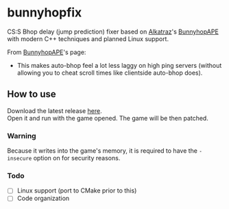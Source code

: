 # bunnyhopfix
CS:S Bhop delay (jump prediction) fixer based on [Alkatraz](https://github.com/alkatrazbhop)'s [BunnyhopAPE](https://github.com/alkatrazbhop/BunnyhopAPE) with modern C++ techniques and planned Linux support.

From [BunnyhopAPE](https://github.com/alkatrazbhop/BunnyhopAPE)'s page:
- This makes auto-bhop feel a lot less laggy on high ping servers (without allowing you to cheat scroll times like clientside auto-bhop does).
 
## How to use
Download the latest release [here](https://github.com/b1scoito/bunnyhopfix/releases/latest).  
Open it and run with the game opened. The game will be then patched.

### Warning
Because it writes into the game's memory, it is required to have the `-insecure` option on for security reasons.

### Todo
- [ ] Linux support (port to CMake prior to this)
- [ ] Code organization
